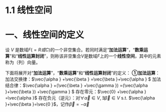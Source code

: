 # 1.1 线性空间

# 一、线性空间的定义
设 $V$ 是数域$F(=R或C)$的一个非空集合。若同时满足“**加法运算**”，“**数乘运算**”和“**线性运算封闭**”，则称该非空集合$V$是数域$F$上的一个**线性空间**，其中的元素称为（列）向量。

下面将展开对“**加法运算**”，“**数乘运算**”和“**线性运算封闭**”的定义：
**①加法运算**：
加法交换律：$\vec{\alpha } +\vec{\beta } =\vec{\beta }+\vec{\alpha } $
加法结合律：$\vec{\alpha } +(\vec{\beta } +\vec{\gamma }) =(\vec{\alpha }+\vec{\beta }) +\vec{\gamma } $
存在零元：$\vec{0} +\vec{\alpha } =\vec{\alpha }$
存在负元（逆元）：对$\forall \vec{\alpha } \in V, \exists \vec{\beta } \in V$  s.t. $\vec{\alpha }+\vec{\beta }=\vec{0 }$，记作$\vec{\beta }=-\vec{\alpha }$

